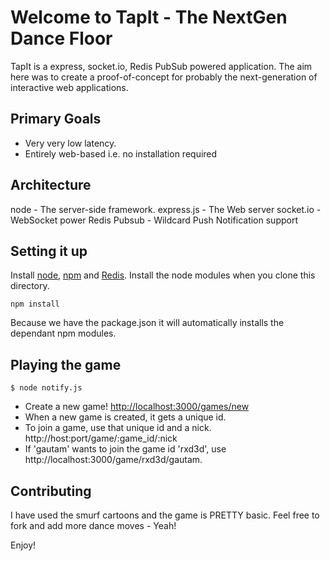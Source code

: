 Welcome to TapIt - The NextGen Dance Floor
==========================================

TapIt is a express, socket.io, Redis PubSub powered application.
The aim here was to create a proof-of-concept for probably the
next-generation of interactive web applications.

Primary Goals
------------

* Very very low latency.
* Entirely web-based i.e. no installation required

Architecture
-----------

node - The server-side framework.
express.js - The Web server
socket.io - WebSocket power
Redis Pubsub - Wildcard Push Notification support

## Setting it up

Install [node](http://nodejs.org), [npm](http://npmjs.org) and [Redis](http://redis.io).
Install the node modules when you clone this directory.

    npm install

Because we have the package.json it will automatically installs the dependant npm modules.

Playing the game
----------------

    $ node notify.js

* Create a new game! [http://localhost:3000/games/new](http://localhost:3000/games/new)
* When a new game is created, it gets a unique id. 
* To join a game, use that unique id and a nick. http://host:port/game/:game_id/:nick
* If 'gautam' wants to join the game id 'rxd3d', use http://localhost:3000/game/rxd3d/gautam. 

Contributing
------------

I have used the smurf cartoons and the game is PRETTY basic. 
Feel free to fork and add more dance moves - Yeah!

Enjoy!

